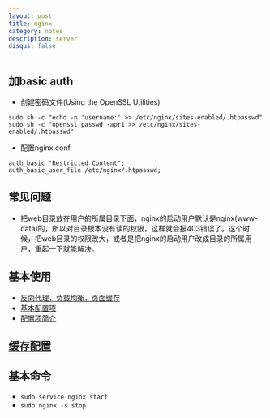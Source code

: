 ```yaml
---
layout: post
title: nginx
category: notes
description: server
disqus: false
---
```


## 加basic auth

* 创建密码文件(Using the OpenSSL Utilities)

```
sudo sh -c "echo -n 'username:' >> /etc/nginx/sites-enabled/.htpasswd"
sudo sh -c "openssl passwd -apr1 >> /etc/nginx/sites-enabled/.htpasswd"
```
* 配置nginx.conf

```
auth_basic "Restricted Content";
auth_basic_user_file /etc/nginx/.htpasswd;
```

## 常见问题
* 把web目录放在用户的所属目录下面，nginx的启动用户默认是nginx(www-data)的，所以对目录根本没有读的权限，这样就会报403错误了。这个时候，把web目录的权限改大，或者是把nginx的启动用户改成目录的所属用户，重起一下就能解决。

## 基本使用
* [反向代理，负载均衡，页面缓存](http://freeloda.blog.51cto.com/2033581/1288553)
* [基本配置项](https://linux.cn/article-5265-1-rel.html)
* [配置项简介](https://linux.cn/article-5712-1.html)

## [缓存配置](http://mp.weixin.qq.com/s?__biz=MjM5NjQ4MjYwMQ==&mid=208955874&idx=3&sn=73013bc7d5d8f9502e5f1f7078797e51&scene=0#rd)


## 基本命令

* `sudo service nginx start`
* `sudo nginx -s stop`
